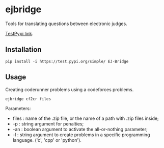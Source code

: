 # ejbridge

Tools for translating questions between electronic judges.

[TestPypi link](https://test.pypi.org/project/EJ-Bridge/).

## Installation

```
pip install -i https://test.pypi.org/simple/ EJ-Bridge
```

## Usage

Creating coderunner problems using a codeforces problems.
```
ejbridge cf2cr files
```
Parameters:

* files : name of the .zip file, or the name of a path with .zip files inside;
* -p : string argument for penalties;
* -an : boolean argument to activate the all-or-nothing parameter;
* -l : string argument to create problems in a specific programming language. ('c', 'cpp' or 'python').